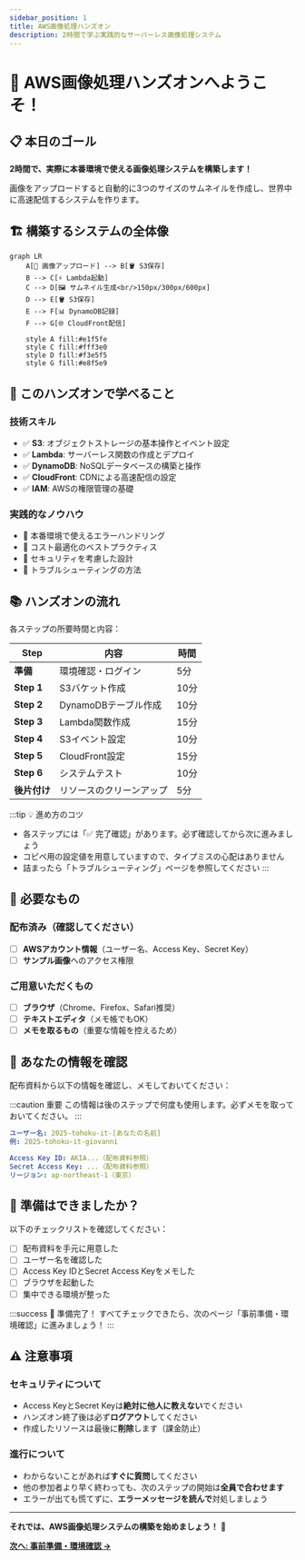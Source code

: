 ```yaml
---
sidebar_position: 1
title: AWS画像処理ハンズオン
description: 2時間で学ぶ実践的なサーバーレス画像処理システム
---
```


# 🚀 AWS画像処理ハンズオンへようこそ！

## 📋 本日のゴール

**2時間で、実際に本番環境で使える画像処理システムを構築します！**

画像をアップロードすると自動的に3つのサイズのサムネイルを作成し、世界中に高速配信するシステムを作ります。

## 🏗️ 構築するシステムの全体像

```mermaid
graph LR
    A[📸 画像アップロード] --> B[🪣 S3保存]
    B --> C[⚡ Lambda起動]
    C --> D[🖼️ サムネイル生成<br/>150px/300px/600px]
    D --> E[🪣 S3保存]
    E --> F[📊 DynamoDB記録]
    F --> G[🌐 CloudFront配信]
    
    style A fill:#e1f5fe
    style C fill:#fff3e0
    style D fill:#f3e5f5
    style G fill:#e8f5e9
```

## 🎯 このハンズオンで学べること

### 技術スキル
- ✅ **S3**: オブジェクトストレージの基本操作とイベント設定
- ✅ **Lambda**: サーバーレス関数の作成とデプロイ
- ✅ **DynamoDB**: NoSQLデータベースの構築と操作
- ✅ **CloudFront**: CDNによる高速配信の設定
- ✅ **IAM**: AWSの権限管理の基礎

### 実践的なノウハウ
- 📌 本番環境で使えるエラーハンドリング
- 📌 コスト最適化のベストプラクティス
- 📌 セキュリティを考慮した設計
- 📌 トラブルシューティングの方法

## 📚 ハンズオンの流れ

各ステップの所要時間と内容：

| Step | 内容 | 時間 |
|------|------|------|
| **準備** | 環境確認・ログイン | 5分 |
| **Step 1** | S3バケット作成 | 10分 |
| **Step 2** | DynamoDBテーブル作成 | 10分 |
| **Step 3** | Lambda関数作成 | 15分 |
| **Step 4** | S3イベント設定 | 10分 |
| **Step 5** | CloudFront設定 | 15分 |
| **Step 6** | システムテスト | 10分 |
| **後片付け** | リソースのクリーンアップ | 5分 |

:::tip 💡 進め方のコツ
- 各ステップには「✅ 完了確認」があります。必ず確認してから次に進みましょう
- コピペ用の設定値を用意していますので、タイプミスの心配はありません
- 詰まったら「トラブルシューティング」ページを参照してください
:::

## 🔧 必要なもの

### 配布済み（確認してください）
- [ ] **AWSアカウント情報**（ユーザー名、Access Key、Secret Key）
- [ ] **サンプル画像**へのアクセス権限

### ご用意いただくもの
- [ ] **ブラウザ**（Chrome、Firefox、Safari推奨）
- [ ] **テキストエディタ**（メモ帳でもOK）
- [ ] **メモを取るもの**（重要な情報を控えるため）

## 📝 あなたの情報を確認

配布資料から以下の情報を確認し、メモしておいてください：

:::caution 重要
この情報は後のステップで何度も使用します。必ずメモを取っておいてください。
:::

```yaml
ユーザー名: 2025-tohoku-it-[あなたの名前]
例: 2025-tohoku-it-giovanni

Access Key ID: AKIA...（配布資料参照）
Secret Access Key: ...（配布資料参照）
リージョン: ap-northeast-1（東京）
```

## 🚦 準備はできましたか？

以下のチェックリストを確認してください：

- [ ] 配布資料を手元に用意した
- [ ] ユーザー名を確認した
- [ ] Access Key IDとSecret Access Keyをメモした
- [ ] ブラウザを起動した
- [ ] 集中できる環境が整った

:::success 🎉 準備完了！
すべてチェックできたら、次のページ「事前準備・環境確認」に進みましょう！
:::

## ⚠️ 注意事項

### セキュリティについて
- Access KeyとSecret Keyは**絶対に他人に教えない**でください
- ハンズオン終了後は必ず**ログアウト**してください
- 作成したリソースは最後に**削除**します（課金防止）

### 進行について
- わからないことがあれば**すぐに質問**してください
- 他の参加者より早く終わっても、次のステップの開始は**全員で合わせます**
- エラーが出ても慌てずに、**エラーメッセージを読んで**対処しましょう

---

<div style={{textAlign: 'center', marginTop: '2rem'}}>

**それでは、AWS画像処理システムの構築を始めましょう！** 🚀

[**次へ: 事前準備・環境確認 →**](./preparation)

</div>
